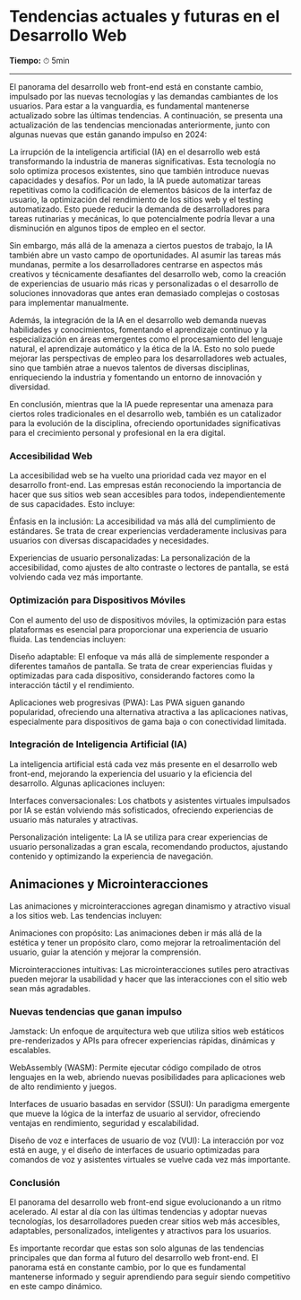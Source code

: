 # Tendencias actuales y futuras en el Desarrollo Web

**Tiempo:** ⏱ 5min

---

El panorama del desarrollo web front-end está en constante cambio, impulsado por las nuevas tecnologías y las demandas cambiantes de los usuarios. Para estar a la vanguardia, es fundamental mantenerse actualizado sobre las últimas tendencias. A continuación, se presenta una actualización de las tendencias mencionadas anteriormente, junto con algunas nuevas que están ganando impulso en 2024:

La irrupción de la inteligencia artificial (IA) en el desarrollo web está transformando la industria de maneras significativas. Esta tecnología no solo optimiza procesos existentes, sino que también introduce nuevas capacidades y desafíos. Por un lado, la IA puede automatizar tareas repetitivas como la codificación de elementos básicos de la interfaz de usuario, la optimización del rendimiento de los sitios web y el testing automatizado. Esto puede reducir la demanda de desarrolladores para tareas rutinarias y mecánicas, lo que potencialmente podría llevar a una disminución en algunos tipos de empleo en el sector.

Sin embargo, más allá de la amenaza a ciertos puestos de trabajo, la IA también abre un vasto campo de oportunidades. Al asumir las tareas más mundanas, permite a los desarrolladores centrarse en aspectos más creativos y técnicamente desafiantes del desarrollo web, como la creación de experiencias de usuario más ricas y personalizadas o el desarrollo de soluciones innovadoras que antes eran demasiado complejas o costosas para implementar manualmente.

Además, la integración de la IA en el desarrollo web demanda nuevas habilidades y conocimientos, fomentando el aprendizaje continuo y la especialización en áreas emergentes como el procesamiento del lenguaje natural, el aprendizaje automático y la ética de la IA. Esto no solo puede mejorar las perspectivas de empleo para los desarrolladores web actuales, sino que también atrae a nuevos talentos de diversas disciplinas, enriqueciendo la industria y fomentando un entorno de innovación y diversidad.

En conclusión, mientras que la IA puede representar una amenaza para ciertos roles tradicionales en el desarrollo web, también es un catalizador para la evolución de la disciplina, ofreciendo oportunidades significativas para el crecimiento personal y profesional en la era digital.

### Accesibilidad Web

La accesibilidad web se ha vuelto una prioridad cada vez mayor en el desarrollo front-end. Las empresas están reconociendo la importancia de hacer que sus sitios web sean accesibles para todos, independientemente de sus capacidades. Esto incluye:

Énfasis en la inclusión: La accesibilidad va más allá del cumplimiento de estándares. Se trata de crear experiencias verdaderamente inclusivas para usuarios con diversas discapacidades y necesidades.

Experiencias de usuario personalizadas: La personalización de la accesibilidad, como ajustes de alto contraste o lectores de pantalla, se está volviendo cada vez más importante.

### Optimización para Dispositivos Móviles

Con el aumento del uso de dispositivos móviles, la optimización para estas plataformas es esencial para proporcionar una experiencia de usuario fluida. Las tendencias incluyen:

Diseño adaptable: El enfoque va más allá de simplemente responder a diferentes tamaños de pantalla. Se trata de crear experiencias fluidas y optimizadas para cada dispositivo, considerando factores como la interacción táctil y el rendimiento.

Aplicaciones web progresivas (PWA): Las PWA siguen ganando popularidad, ofreciendo una alternativa atractiva a las aplicaciones nativas, especialmente para dispositivos de gama baja o con conectividad limitada.

### Integración de Inteligencia Artificial (IA)

La inteligencia artificial está cada vez más presente en el desarrollo web front-end, mejorando la experiencia del usuario y la eficiencia del desarrollo. Algunas aplicaciones incluyen:

Interfaces conversacionales: Los chatbots y asistentes virtuales impulsados por IA se están volviendo más sofisticados, ofreciendo experiencias de usuario más naturales y atractivas.

Personalización inteligente: La IA se utiliza para crear experiencias de usuario personalizadas a gran escala, recomendando productos, ajustando contenido y optimizando la experiencia de navegación.

## Animaciones y Microinteracciones

Las animaciones y microinteracciones agregan dinamismo y atractivo visual a los sitios web. Las tendencias incluyen:

Animaciones con propósito: Las animaciones deben ir más allá de la estética y tener un propósito claro, como mejorar la retroalimentación del usuario, guiar la atención y mejorar la comprensión.

Microinteracciones intuitivas: Las microinteracciones sutiles pero atractivas pueden mejorar la usabilidad y hacer que las interacciones con el sitio web sean más agradables.

### Nuevas tendencias que ganan impulso

Jamstack: Un enfoque de arquitectura web que utiliza sitios web estáticos pre-renderizados y APIs para ofrecer experiencias rápidas, dinámicas y escalables.

WebAssembly (WASM): Permite ejecutar código compilado de otros lenguajes en la web, abriendo nuevas posibilidades para aplicaciones web de alto rendimiento y juegos.

Interfaces de usuario basadas en servidor (SSUI): Un paradigma emergente que mueve la lógica de la interfaz de usuario al servidor, ofreciendo ventajas en rendimiento, seguridad y escalabilidad.

Diseño de voz e interfaces de usuario de voz (VUI): La interacción por voz está en auge, y el diseño de interfaces de usuario optimizadas para comandos de voz y asistentes virtuales se vuelve cada vez más importante.

### Conclusión

El panorama del desarrollo web front-end sigue evolucionando a un ritmo acelerado. Al estar al día con las últimas tendencias y adoptar nuevas tecnologías, los desarrolladores pueden crear sitios web más accesibles, adaptables, personalizados, inteligentes y atractivos para los usuarios.

Es importante recordar que estas son solo algunas de las tendencias principales que dan forma al futuro del desarrollo web front-end. El panorama está en constante cambio, por lo que es fundamental mantenerse informado y seguir aprendiendo para seguir siendo competitivo en este campo dinámico.
